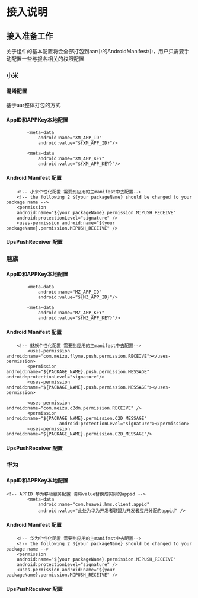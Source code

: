 # 接入说明

## 接入准备工作

关于组件的基本配置将会全部打包到aar中的AndroidManifest中，用户只需要手动配置一些与报名相关的权限配置

### 小米


#### 混淆配置

基于aar整体打包的方式

#### AppID和APPKey本地配置

```
        <meta-data
            android:name="XM_APP_ID"
            android:value="${XM_APP_ID}"/>

        <meta-data
            android:name="XM_APP_KEY"
            android:value="${XM_APP_KEY}"/>
```

#### Android Manifest 配置

```
    <!-- 小米个性化配置 需要到应用的主manifest中去配置-->
    <!-- the following 2 ${your packageName} should be changed to your package name -->
    <permission
    android:name="${your packageName}.permission.MIPUSH_RECEIVE"
    android:protectionLevel="signature" />
    <uses-permission android:name="${your packageName}.permission.MIPUSH_RECEIVE" />
```

#### UpsPushReceiver 配置

### 魅族

#### AppID和APPKey本地配置

```
        <meta-data
            android:name="MZ_APP_ID"
            android:value="${MZ_APP_ID}"/>

        <meta-data
            android:name="MZ_APP_KEY"
            android:value="${MZ_APP_KEY}"/>
```

#### Android Manifest 配置

```
    <!-- 魅族个性化配置 需要到应用的主manifest中去配置-->
        <uses-permission android:name="com.meizu.flyme.push.permission.RECEIVE"></uses-permission>
        <permission android:name="${PACKAGE_NAME}.push.permission.MESSAGE" android:protectionLevel="signature"/>
        <uses-permission android:name="${PACKAGE_NAME}.push.permission.MESSAGE"></uses-permission>
    
        <uses-permission android:name="com.meizu.c2dm.permission.RECEIVE" />
        <permission android:name="${PACKAGE_NAME}.permission.C2D_MESSAGE"
                    android:protectionLevel="signature"></permission>
        <uses-permission android:name="${PACKAGE_NAME}.permission.C2D_MESSAGE"/>
```

#### UpsPushReceiver 配置

### 华为

#### AppID和APPKey本地配置

```
<!-- APPID 华为移动服务配置 请将value替换成实际的appid -->
        <meta-data
            android:name="com.huawei.hms.client.appid"
            android:value="此处为华为开发者联盟为开发者应用分配的appid" />
```

#### Android Manifest 配置

```
    <!-- 华为个性化配置 需要到应用的主manifest中去配置-->
    <!-- the following 2 ${your packageName} should be changed to your package name -->
    <permission
    android:name="${your packageName}.permission.MIPUSH_RECEIVE"
    android:protectionLevel="signature" />
    <uses-permission android:name="${your packageName}.permission.MIPUSH_RECEIVE" />
```

#### UpsPushReceiver 配置